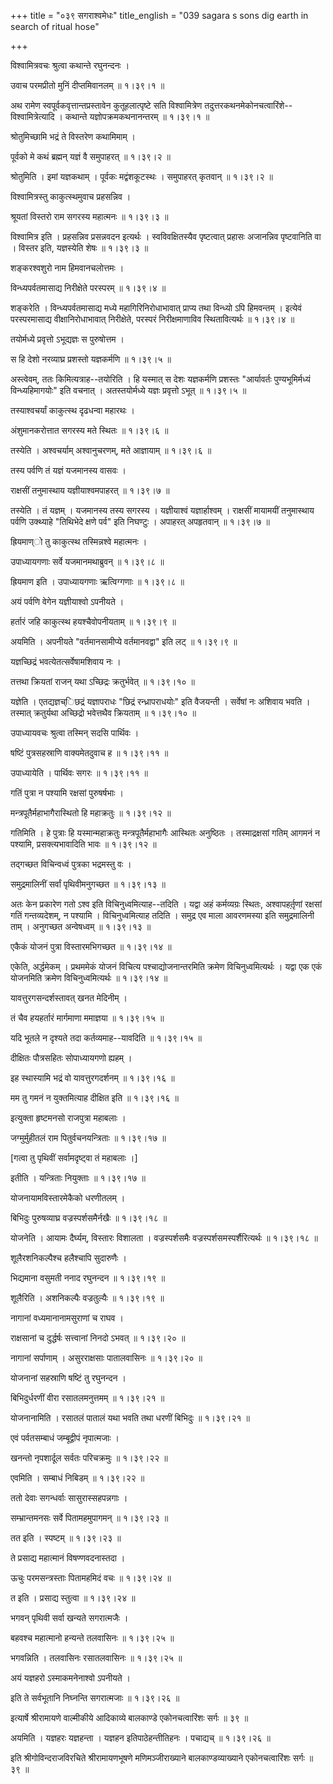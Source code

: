 +++
title = "०३९ सगराश्वमेधः"
title_english = "039 sagara s sons dig earth in search of ritual hose"

+++


विश्वामित्रवचः श्रुत्वा कथान्ते रघुनन्दनः ।  

उवाच परमप्रीतो मुनिं दीप्तमिवानलम्  ॥  १।३९।१  ॥   

अथ रामेण स्वपूर्वकवृत्तान्तप्रस्तावेन कुतूहलात्पृष्टे सति विश्वामित्रेण
तदुत्तरकथनमेकोनचत्वारिंशे--विश्वामित्रेत्यादि । कथान्ते
यज्ञोपक्रमकथनानन्तरम्  ॥  १।३९।१  ॥   

  

श्रोतुमिच्छामि भद्रं ते विस्तरेण कथामिमाम् ।  

पूर्वको मे कथं ब्रह्मन् यज्ञं वै समुपाहरत्  ॥  १।३९।२  ॥   

श्रोतुमिति । इमां यज्ञकथाम् । पूर्वकः मद्वंशकूटस्थः । समुपाहरत् कृतवान्
 ॥  १।३९।२  ॥   

  

विश्वामित्रस्तु काकुत्स्थमुवाच प्रहसन्निव ।  

श्रूयतां विस्तरो राम सगरस्य महात्मनः  ॥  १।३९।३  ॥   

विश्वामित्र इति । प्रहसन्निव प्रसन्नवदन इत्यर्थः । स्वविवक्षितस्यैव
पृष्टत्वात् प्रहासः अजानन्निव पृष्टवानिति वा । विस्तर इति, यज्ञस्येति
शेषः  ॥  १।३९।३  ॥   

  

शङ्करश्वशुरो नाम हिमवानचलोत्तमः ।  

विन्ध्यपर्वतमासाद्य निरीक्षेते परस्परम्  ॥  १।३९।४  ॥   

शङ्करेति । विन्ध्यपर्वतमासाद्य मध्ये महागिरिनिरोधाभावात् प्राप्य तथा
विन्ध्यो ऽपि हिमवन्तम् । इत्येवं परस्परमासाद्य वीक्षानिरोधाभावात्
निरीक्षेते, परस्परं निरीक्षमाणाविव स्थितावित्यर्थः  ॥  १।३९।४  ॥   

  

तयोर्मध्ये प्रवृत्तो ऽभूद्यज्ञः स पुरुषोत्तम ।  

स हि देशो नरव्याघ्र प्रशस्तो यज्ञकर्मणि  ॥  १।३९।५  ॥   

अस्त्वेवम्, ततः किमित्यत्राह--तयोरिति । हि यस्मात् स देशः यज्ञकर्मणि
प्रशस्तः "आर्यावर्तः पुण्यभूमिर्मध्यं विन्ध्यहिमागयोः" इति वचनात् ।
अतस्तयोर्मध्ये यज्ञः प्रवृत्तो ऽभूत्  ॥  १।३९।५  ॥   

  

तस्याश्वचर्यां काकुत्स्थ दृढधन्वा महारथः ।  

अंशुमानकरोत्तात सगरस्य मते स्थितः  ॥  १।३९।६  ॥   

तस्येति । अश्वचर्याम् अश्वानुचरणम्, मते आज्ञायाम्  ॥  १।३९।६  ॥   

  

तस्य पर्वणि तं यज्ञं यजमानस्य वासवः ।  

राक्षसीं तनुमास्थाय यज्ञीयाश्वमपाहरत्  ॥  १।३९।७  ॥   

तस्येति । तं यज्ञम् । यजमानस्य तस्य सगरस्य । यज्ञीयाश्वं यज्ञार्हाश्वम्
। राक्षसीं मायामयीं तनुमास्थाय पर्वणि उक्थ्याहे "तिथिभेदे क्षणे पर्व"
इति निघण्टुः । अपाहरत् अपहृतवान्  ॥  १।३९।७  ॥   

  

ह्रियमाण्ो तु काकुत्स्थ तस्मिन्नश्वे महात्मनः ।  

उपाध्यायगणाः सर्वे यजमानमथाब्रुवन्  ॥  १।३९।८  ॥   

ह्रियमाण इति । उपाध्यायगणाः ऋत्विग्गणाः  ॥  १।३९।८  ॥   

  

अयं पर्वणि वेगेन यज्ञीयाश्वो ऽपनीयते ।  

हर्तारं जहि काकुत्स्थ हयश्चैवोपनीयताम्  ॥  १।३९।९  ॥   

अयमिति । अपनीयते "वर्तमानसामीप्ये वर्तमानवद्वा" इति लट्  ॥  १।३९।९  ॥   

  

यज्ञच्छिद्रं भवत्येतत्सर्वेषामशिवाय नः ।  

तत्तथा क्रियतां राजन् यथा ऽच्छिद्रः क्रतुर्भवेत्  ॥  १।३९।१०  ॥   

यज्ञेति । एतद्यज्ञच्िछद्रं यज्ञापराधः "छिद्रं रन्ध्रापराधयोः" इति
वैजयन्ती । सर्वेषां नः अशिवाय भवति । तस्मात् क्रतुर्यथा अच्छिद्रो
भवेत्तथैव क्रियताम्  ॥  १।३९।१०  ॥   

  

उपाध्यायवचः श्रुत्वा तस्मिन् सदसि पार्थिवः ।  

षष्टिं पुत्रसहस्राणि वाक्यमेतदुवाच ह  ॥  १।३९।११  ॥   

उपाध्यायेति । पार्थिवः सगरः  ॥  १।३९।११  ॥   

  

गतिं पुत्रा न पश्यामि रक्षसां पुरुषर्षभाः ।  

मन्त्रपूतैर्महाभागैरास्थितो हि महाक्रतुः  ॥  १।३९।१२  ॥   

गतिमिति । हे पुत्राः हि यस्मान्महाक्रतुः मन्त्रपूतैर्महाभागैः आस्थितः
अनुष्ठितः । तस्माद्रक्षसां गतिम् आगमनं न पश्यामि, प्रसक्त्यभावादिति भावः
 ॥  १।३९।१२  ॥   

  

तद्गच्छत विचिन्वध्वं पुत्रका भद्रमस्तु वः ।  

समुद्रमालिनीं सर्वां पृथिवीमनुगच्छत  ॥  १।३९।१३  ॥   

अतः केन प्रकारेण गतो ऽश्व इति विचिनुध्वमित्याह--तदिति । यद्वा अहं
कर्मव्यग्रः स्थितः, अश्वापहर्तृ़णां रक्षसां गतिं गन्तव्यदेशम्, न पश्यामि
। विचिनुध्वमित्याह तदिति । समुद्र एव माला आवरणमस्या इति समुद्रमालिनी
ताम् । अनुगच्छत अन्वेषध्वम्  ॥  १।३९।१३  ॥   

  

एकैकं योजनं पुत्रा विस्तारमभिगच्छत  ॥  १।३९।१४  ॥   

एकेति, अर्द्धमेकम् । प्रथममेकं योजनं विचित्य पश्चाद्योजनान्तरमिति क्रमेण
विचिनुध्वमित्यर्थः । यद्वा एक एकं योजनमिति क्रमेण विचिनुध्वमित्यर्थः  ॥ 
१।३९।१४  ॥   

  

यावत्तुरगसन्दर्शस्तावत् खनत मेदिनीम् ।  

तं चैव हयहर्तारं मार्गमाणा ममाज्ञया  ॥  १।३९।१५  ॥   

यदि भूतले न दृश्यते तदा कर्तव्यमाह--यावदिति  ॥  १।३९।१५  ॥   

  

दीक्षितः पौत्रसहितः सोपाध्यायगणो ह्यहम् ।  

इह स्थास्यामि भद्रं वो यावत्तुरगदर्शनम्  ॥  १।३९।१६  ॥   

मम तु गमनं न युक्तमित्याह दीक्षित इति  ॥  १।३९।१६  ॥   

  

इत्युक्ता हृष्टमनसो राजपुत्रा महाबलाः ।  

जग्मुर्मुहीतलं राम पितुर्वचनयन्त्रिताः  ॥  १।३९।१७  ॥   

\[गत्वा तु पृथिवीं सर्वामदृष्ट्वा तं महाबलाः ।\]  

इतीति । यन्त्रिताः नियुक्ताः  ॥  १।३९।१७  ॥   

  

योजनायामविस्तारमेकैको धरणीतलम् ।  

बिभिदुः पुरुषव्याघ्र वज्रस्पर्शसमैर्नखैः  ॥  १।३९।१८  ॥   

योजनेति । आयामः दैर्घ्यम्, विस्तारः विशालता । वज्रस्पर्शसमैः
वज्रस्पर्शसमस्पर्शैरित्यर्थः  ॥  १।३९।१८  ॥   

  

शूलैरशनिकल्पैश्च हलैश्चापि सुदारुणैः ।  

भिद्यमाना वसुमती ननाद रघुनन्दन  ॥  १।३९।१९  ॥   

शूलैरिति । अशनिकल्पैः वज्रतुल्यैः  ॥  १।३९।१९  ॥   

  

नागानां वध्यमानानामसुराणां च राघव ।  

राक्षसानां च दुर्द्धर्षः सत्त्वानां निनदो ऽभवत्  ॥  १।३९।२०  ॥   

नागानां सर्पाणाम् । असुरराक्षसाः पातालवासिनः  ॥  १।३९।२०  ॥   

  

योजनानां सहस्राणि षष्टिं तु रघुनन्दन ।  

बिभिदुर्धरणीं वीरा रसातलमनुत्तमम्  ॥  १।३९।२१  ॥   

योजनानामिति । रसातलं पातालं यथा भवति तथा धरणीं बिभिदुः  ॥  १।३९।२१  ॥   

  

एवं पर्वतसम्बाधं जम्बूद्वीपं नृपात्मजाः ।  

खनन्तो नृपशार्दूल सर्वतः परिचक्रमुः  ॥  १।३९।२२  ॥   

एवमिति । सम्बाधं निबिडम्  ॥  १।३९।२२  ॥   

  

ततो देवाः सगन्धर्वाः सासुरास्सहपन्नगाः ।  

सम्भ्रान्तमनसः सर्वे पितामहमुपागमन्  ॥  १।३९।२३  ॥   

तत इति । स्पष्टम्  ॥  १।३९।२३  ॥   

  

ते प्रसाद्य महात्मानं विषण्णवदनास्तदा ।  

ऊचुः परमसन्त्रस्ताः पितामहमिदं वचः  ॥  १।३९।२४  ॥   

त इति । प्रसाद्य स्तुत्वा  ॥  १।३९।२४  ॥   

  

भगवन् पृथिवी सर्वा खन्यते सगरात्मजैः ।  

बहवश्च महात्मानो हन्यन्ते तलवासिनः  ॥  १।३९।२५  ॥   

भगवन्निति । तलवासिनः रसातलवासिनः  ॥  १।३९।२५  ॥   

  

अयं यज्ञहरो ऽस्माकमनेनाश्वो ऽपनीयते ।  

इति ते सर्वभूतानि निघ्नन्ति सगरात्मजाः  ॥  १।३९।२६  ॥   

इत्यार्षे श्रीरामायणे वाल्मीकीये आदिकाव्ये बालकाण्डे एकोनचत्वारिंशः
सर्गः  ॥  ३९  ॥   

अयमिति । यज्ञहरः यज्ञहन्ता । यज्ञहन इतिपाठेहन्तीतिहनः । पचाद्यच्  ॥ 
१।३९।२६  ॥   

इति श्रीगोविन्दराजविरचिते श्रीरामायणभूषणे मणिमञ्जीराख्याने
बालकाण्डव्याख्याने एकोनचत्वारिंशः सर्गः  ॥  ३९  ॥   

  


